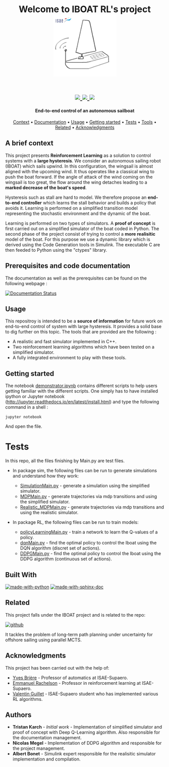 <h1 align="center">
  Welcome to IBOAT RL's project
  <br>
  <a href="http://www.amitmerchant.com/electron-markdownify"><img src="img/IBOAT_logo.png" alt="Markdownify" width="200"></a>
  <br>
</h1>

<h1 align="center">
  <a href="PyPI - Python Version">
    <img src="https://img.shields.io/pypi/pyversions/Django.svg">
  </a>
  <a href="https://tristan-ka.github.io/IBOAT_RL/">
    <img src="https://readthedocs.org/projects/ansicolortags/badge/?version=latest">
  </a>
  <a href="https://www.isae-supaero.fr/fr/">
    <img src="https://img.shields.io/badge/university-ISAE-blue.svg">
  </a>
</h1>

<h4 align="center">End-to-end control of an autonomous sailboat </h4>



<p align="center">
  <a href="#a-brief-context">Context</a> •
  <a href="#prerequisites-and-code-documentation">Documentation</a> •
  <a href="#usage">Usage</a> •
  <a href="#getting-started">Getting started</a> •
  <a href="#tests">Tests</a> •
  <a href="#built-with">Tools</a> •
  <a href="#related">Related</a> •
  <a href="#acknowledgments">Acknowledgments</a>
</p>


## A brief context

This project presents **Reinforcement Learning** as a solution to control systems with a **large hysteresis**. We consider an
autonomous sailing robot (IBOAT) which sails upwind. In this configuration, the wingsail is almost aligned with the upcoming wind. It thus operates like
a classical wing to push the boat forward. If the angle of attack of the wind coming on the wingsail is too great, the flow around the wing detaches leading to
a **marked decrease of the boat's speed**.

Hysteresis such as stall are hard to model. We therefore propose an **end-to-end controller** which learns the stall behavior and
builds a policy that avoids it. Learning is performed on a simplified transition model representing the stochastic environment and the dynamic of the boat.

Learning is performed on two types of simulators. A **proof of concept** is first carried out on a simplified simulator of the boat coded in Python. The second phase of the project consist of trying to control a **more realisitic**  model of the boat. For this purpose we use a dynamic library which is derived using the Code Generation tools in Simulink. The executable C are then feeded to Python using the "ctypes" library.

## Prerequisites and code documentation


The documentation as well as the prerequisites can be found on the following webpage :

[![Documentation Status](https://readthedocs.org/projects/ansicolortags/badge/?version=latest)](https://tristan-ka.github.io/IBOAT_RL/)


## Usage

This repositroy is intended to be a **source of information** for future work on end-to-end control of system with large hysteresis. It provides a solid base to dig further on this topic. The tools that are provided are the following :

- A realistic and fast simulator implemented in C++.
- Two reinforcement learning algorithms which have been tested on a simplified simulator.
- A fully integrated environment to play with these tools.

## Getting started


The notebook [demonstrator.ipynb](demonstrator.ipynb) contains different scripts to help users getting familiar with the different scripts. One simply has to have installed ipython or Jupyter notebook (http://jupyter.readthedocs.io/en/latest/install.html) and type the following command in a shell :
```
jupyter notebook
```
And open the file.

# Tests

In this repo, all the files finishing by Main.py are test files. 

- In package sim, the following files can be run to generate simulations and understand how they work:
    * [SimulationMain.py](SimulationMain.py) - generate a simulation using the simplified simulator.
    * [MDPMain.py](MDPMain.py) - generate trajectories via mdp transitions and using the simplified simulator.
    * [Realistic_MDPMain.py](Realistic_MDPMain.py) - generate trajectories via mdp transitions and using the realistic      simulator.
  
- In package RL, the following files can be run to train models:
    * [policyLearningMain.py](policyLearningMain.py) - train a network to learn the Q-values of a policy.
    * [dqnMain.py](dqnMain.py) - find the optimal policy to control the Iboat using the DQN algorithm (discret set of actions).
    * [DDPGMain.py](DDPGMain.py) - find the optimal policy to control the Iboat using the DDPG algorithm (continuous set of actions).


## Built With

[![made-with-python](https://img.shields.io/badge/Made%20with-Python-1f425f.svg)](https://www.python.org/)
[![made-with-sphinx-doc](https://img.shields.io/badge/Made%20with-Sphinx-1f425f.svg)](https://www.sphinx-doc.org/)

## Related 

This project falls under the IBOAT project and is related to the repo: 

[![github](https://img.shields.io/website-up-down-green-red/https/naereen.github.io.svg)](https://github.com/PBarde/IBoatPIE)

It tackles the problem of long-term path planning under uncertainty for offshore sailing using parallel MCTS.

## Acknowledgments

This project has been carried out with the help of:

* [Yves Brière](https://personnel.isae-supaero.fr/yves-briere/) - Professor of automatics at ISAE-Supaero.
* [Emmanuel Rachelson](https://github.com/erachelson) - Professor in reinforcement learning at ISAE-Supaero.
* [Valentin Guillet](https://github.com/Val95240/RL-Agents) - ISAE-Supaero student who has implemented various RL algorithms.

## Authors

* **Tristan Karch** - *Initial work* - Implementation of simplified simulator and proof of concept with Deep Q-Learning algorithm. Also responsible for the documentation management.
* **Nicolas Megel** - Implementation of DDPG algorithm and responsible for the project management.
* **Albert Bonet** - Simulink expert responsible for the realisitic simulator implementation and compilation.
